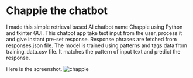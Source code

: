# Chappie the chatbot

I made this simple retrieval based AI chatbot name Chappie using Python and tkinter GUI. 
This chatbot app take text input from the user, process it and give instant pre-set response.
Response phrases are fetched from responses.json file.
The model is trained using patterns and tags data from training_data.csv file.
It matches the pattern of input text and predict the response.

Here is the screenshot.
![chappie](https://user-images.githubusercontent.com/87939645/131687198-2de56223-af72-42eb-a79f-9558488807b6.JPG)

